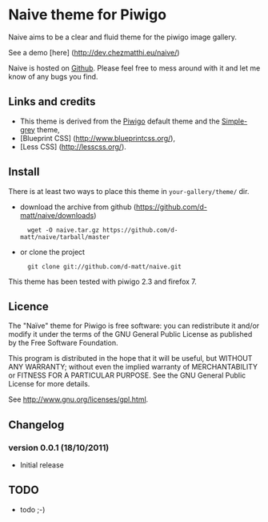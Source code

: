 Naive theme for Piwigo
============================

Naive aims to be a clear and fluid theme for the piwigo image gallery.

See a demo [here] (http://dev.chezmatthi.eu/naive/)

Naive is hosted on [Github](http://github.com/d-matt/naive). Please feel free to mess around with it and let me know of any bugs you find.


Links and credits
-----

* This theme is derived from the [Piwigo](http://piwigo.org/) default theme and the [Simple-grey](http://fr.piwigo.org/ext/extension_view.php?eid=308) theme,
* [Blueprint CSS] (http://www.blueprintcss.org/),
* [Less CSS] (http://lesscss.org/).


Install
-------
There is at least two ways to place this theme in ``your-gallery/theme/`` dir.

* download the archive from github (https://github.com/d-matt/naive/downloads) 

        wget -O naive.tar.gz https://github.com/d-matt/naive/tarball/master

* or clone the project 

        git clone git://github.com/d-matt/naive.git

This theme has been tested with piwigo 2.3 and firefox 7.


Licence
-------
The "Naïve"  theme for Piwigo is free software:  you can redistribute it
and/or  modify  it under  the  terms  of the  GNU  General  Public License  as
published by the Free Software Foundation.

This program  is distributed in the hope  that it will be  useful, but WITHOUT
ANY WARRANTY; without even the  implied warranty of MERCHANTABILITY or FITNESS
FOR A PARTICULAR PURPOSE. See the GNU General Public License for more details.

See <http://www.gnu.org/licenses/gpl.html>.


Changelog
---------

### version 0.0.1 (18/10/2011)

- Initial release


TODO
----

- todo ;-)

